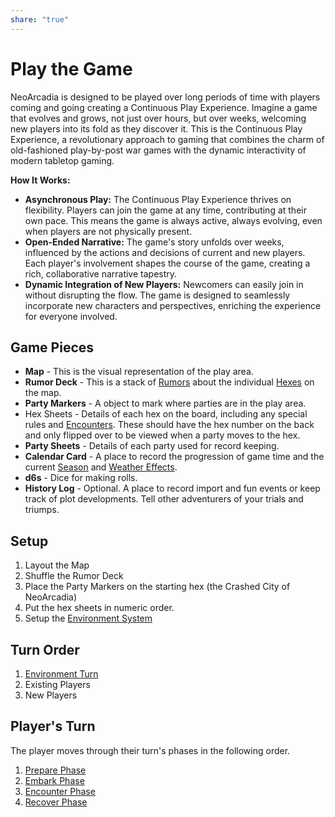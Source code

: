 ```yaml
---
share: "true"
---
```




# Play the Game

NeoArcadia is designed to be played over long periods of time with players coming and going creating a Continuous Play Experience. Imagine a game that evolves and grows, not just over hours, but over weeks, welcoming new players into its fold as they discover it. This is the Continuous Play Experience, a revolutionary approach to gaming that combines the charm of old-fashioned play-by-post war games with the dynamic interactivity of modern tabletop gaming.

**How It Works:**

- **Asynchronous Play:** The Continuous Play Experience thrives on flexibility. Players can join the game at any time, contributing at their own pace. This means the game is always active, always evolving, even when players are not physically present.
- **Open-Ended Narrative:** The game's story unfolds over weeks, influenced by the actions and decisions of current and new players. Each player's involvement shapes the course of the game, creating a rich, collaborative narrative tapestry.
- **Dynamic Integration of New Players:** Newcomers can easily join in without disrupting the flow. The game is designed to seamlessly incorporate new characters and perspectives, enriching the experience for everyone involved.
## Game Pieces

- **Map** - This is the visual representation of the play area.
- **Rumor Deck** - This is a stack of [Rumors](Rumors.html) about the individual [Hexes](Hexes.html) on the map.
- **Party Markers** - A object to mark where parties are in the play area.
- Hex Sheets - Details of each hex on the board, including any special rules and [Encounters](Encounters.html). These should have the hex number on the back and only flipped over to be viewed when a party moves to the hex.
- **Party Sheets** - Details of each party used for record keeping.
- **Calendar Card** - A place to record the progression of game time and the current [Season](Season.html) and [Weather Effects](Weather%20Effects.html).
- **d6s** - Dice for making rolls.
- **History Log** - Optional. A place to record import and fun events or keep track of plot developments. Tell other adventurers of your trials and triumps.

## Setup

1. Layout the Map
2. Shuffle the Rumor Deck
3. Place the Party Markers on the starting hex (the Crashed City of NeoArcadia)
4. Put the hex sheets in numeric order.
5. Setup the [Environment System](Environment%20System.html)

## Turn Order

1. [Environment Turn](Environment%20Turn.html) 
2. Existing Players
3. New Players

## Player's Turn

The player moves through their turn's phases in the following order.

1. [Prepare Phase](Prepare%20Phase.html)
2. [Embark Phase](Embark%20Phase.html)
3. [ Encounter Phase](Encounter%20Phase.html)
4. [Recover Phase](Recover%20Phase.html)

